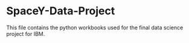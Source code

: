 # SpaceY-Data-Project

This file contains the python workbooks used for the final data science project for IBM.
